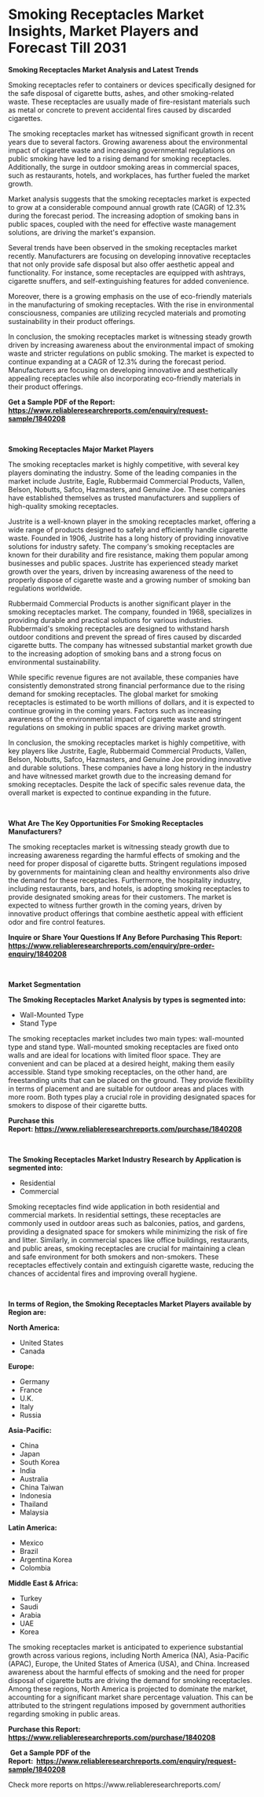 <p><h1>Smoking Receptacles Market Insights, Market Players and Forecast Till 2031</h1></p><p><strong>Smoking Receptacles Market Analysis and Latest Trends</strong></p>
<p><p>Smoking receptacles refer to containers or devices specifically designed for the safe disposal of cigarette butts, ashes, and other smoking-related waste. These receptacles are usually made of fire-resistant materials such as metal or concrete to prevent accidental fires caused by discarded cigarettes.</p><p>The smoking receptacles market has witnessed significant growth in recent years due to several factors. Growing awareness about the environmental impact of cigarette waste and increasing governmental regulations on public smoking have led to a rising demand for smoking receptacles. Additionally, the surge in outdoor smoking areas in commercial spaces, such as restaurants, hotels, and workplaces, has further fueled the market growth.</p><p>Market analysis suggests that the smoking receptacles market is expected to grow at a considerable compound annual growth rate (CAGR) of 12.3% during the forecast period. The increasing adoption of smoking bans in public spaces, coupled with the need for effective waste management solutions, are driving the market's expansion.</p><p>Several trends have been observed in the smoking receptacles market recently. Manufacturers are focusing on developing innovative receptacles that not only provide safe disposal but also offer aesthetic appeal and functionality. For instance, some receptacles are equipped with ashtrays, cigarette snuffers, and self-extinguishing features for added convenience.</p><p>Moreover, there is a growing emphasis on the use of eco-friendly materials in the manufacturing of smoking receptacles. With the rise in environmental consciousness, companies are utilizing recycled materials and promoting sustainability in their product offerings.</p><p>In conclusion, the smoking receptacles market is witnessing steady growth driven by increasing awareness about the environmental impact of smoking waste and stricter regulations on public smoking. The market is expected to continue expanding at a CAGR of 12.3% during the forecast period. Manufacturers are focusing on developing innovative and aesthetically appealing receptacles while also incorporating eco-friendly materials in their product offerings.</p></p>
<p><strong>Get a Sample PDF of the Report:&nbsp; <a href="https://www.reliableresearchreports.com/enquiry/request-sample/1840208">https://www.reliableresearchreports.com/enquiry/request-sample/1840208</a></strong></p>
<p>&nbsp;</p>
<p><strong>Smoking Receptacles Major Market Players</strong></p>
<p><p>The smoking receptacles market is highly competitive, with several key players dominating the industry. Some of the leading companies in the market include Justrite, Eagle, Rubbermaid Commercial Products, Vallen, Belson, Nobutts, Safco, Hazmasters, and Genuine Joe. These companies have established themselves as trusted manufacturers and suppliers of high-quality smoking receptacles.</p><p>Justrite is a well-known player in the smoking receptacles market, offering a wide range of products designed to safely and efficiently handle cigarette waste. Founded in 1906, Justrite has a long history of providing innovative solutions for industry safety. The company's smoking receptacles are known for their durability and fire resistance, making them popular among businesses and public spaces. Justrite has experienced steady market growth over the years, driven by increasing awareness of the need to properly dispose of cigarette waste and a growing number of smoking ban regulations worldwide.</p><p>Rubbermaid Commercial Products is another significant player in the smoking receptacles market. The company, founded in 1968, specializes in providing durable and practical solutions for various industries. Rubbermaid's smoking receptacles are designed to withstand harsh outdoor conditions and prevent the spread of fires caused by discarded cigarette butts. The company has witnessed substantial market growth due to the increasing adoption of smoking bans and a strong focus on environmental sustainability.</p><p>While specific revenue figures are not available, these companies have consistently demonstrated strong financial performance due to the rising demand for smoking receptacles. The global market for smoking receptacles is estimated to be worth millions of dollars, and it is expected to continue growing in the coming years. Factors such as increasing awareness of the environmental impact of cigarette waste and stringent regulations on smoking in public spaces are driving market growth.</p><p>In conclusion, the smoking receptacles market is highly competitive, with key players like Justrite, Eagle, Rubbermaid Commercial Products, Vallen, Belson, Nobutts, Safco, Hazmasters, and Genuine Joe providing innovative and durable solutions. These companies have a long history in the industry and have witnessed market growth due to the increasing demand for smoking receptacles. Despite the lack of specific sales revenue data, the overall market is expected to continue expanding in the future.</p></p>
<p>&nbsp;</p>
<p><strong>What Are The Key Opportunities For Smoking Receptacles Manufacturers?</strong></p>
<p><p>The smoking receptacles market is witnessing steady growth due to increasing awareness regarding the harmful effects of smoking and the need for proper disposal of cigarette butts. Stringent regulations imposed by governments for maintaining clean and healthy environments also drive the demand for these receptacles. Furthermore, the hospitality industry, including restaurants, bars, and hotels, is adopting smoking receptacles to provide designated smoking areas for their customers. The market is expected to witness further growth in the coming years, driven by innovative product offerings that combine aesthetic appeal with efficient odor and fire control features.</p></p>
<p><strong>Inquire or Share Your Questions If Any Before Purchasing This Report: <a href="https://www.reliableresearchreports.com/enquiry/pre-order-enquiry/1840208">https://www.reliableresearchreports.com/enquiry/pre-order-enquiry/1840208</a></strong></p>
<p>&nbsp;</p>
<p><strong>Market Segmentation</strong></p>
<p><strong>The Smoking Receptacles Market Analysis by types is segmented into:</strong></p>
<p><ul><li>Wall-Mounted Type</li><li>Stand Type</li></ul></p>
<p><p>The smoking receptacles market includes two main types: wall-mounted type and stand type. Wall-mounted smoking receptacles are fixed onto walls and are ideal for locations with limited floor space. They are convenient and can be placed at a desired height, making them easily accessible. Stand type smoking receptacles, on the other hand, are freestanding units that can be placed on the ground. They provide flexibility in terms of placement and are suitable for outdoor areas and places with more room. Both types play a crucial role in providing designated spaces for smokers to dispose of their cigarette butts.</p></p>
<p><strong>Purchase this Report:&nbsp;<a href="https://www.reliableresearchreports.com/purchase/1840208">https://www.reliableresearchreports.com/purchase/1840208</a></strong></p>
<p>&nbsp;</p>
<p><strong>The Smoking Receptacles Market Industry Research by Application is segmented into:</strong></p>
<p><ul><li>Residential</li><li>Commercial</li></ul></p>
<p><p>Smoking receptacles find wide application in both residential and commercial markets. In residential settings, these receptacles are commonly used in outdoor areas such as balconies, patios, and gardens, providing a designated space for smokers while minimizing the risk of fire and litter. Similarly, in commercial spaces like office buildings, restaurants, and public areas, smoking receptacles are crucial for maintaining a clean and safe environment for both smokers and non-smokers. These receptacles effectively contain and extinguish cigarette waste, reducing the chances of accidental fires and improving overall hygiene.</p></p>
<p>&nbsp;</p>
<p><strong>In terms of Region, the Smoking Receptacles Market Players available by Region are:</strong></p>
<p>
    <p> <strong> North America: </strong>
        <ul>
            <li>United States</li>
            <li>Canada</li>
        </ul>
        </p> 
    <p> <strong> Europe: </strong>
        <ul>
            <li>Germany</li>
            <li>France</li>
            <li>U.K.</li>
            <li>Italy</li>
            <li>Russia</li>
        </ul>
        </p> 
    <p> <strong> Asia-Pacific: </strong>
        <ul>
            <li>China</li>
            <li>Japan</li>
            <li>South Korea</li>
            <li>India</li>
            <li>Australia</li>
            <li>China Taiwan</li>
            <li>Indonesia</li>
            <li>Thailand</li>
            <li>Malaysia</li>
        </ul>
        </p> 
    <p> <strong> Latin America: </strong>
        <ul>
            <li>Mexico</li>
            <li>Brazil</li>
            <li>Argentina Korea</li>
            <li>Colombia</li>
        </ul>
        </p> 
    <p> <strong> Middle East & Africa: </strong>
        <ul>
            <li>Turkey</li>
            <li>Saudi</li>
            <li>Arabia</li>
            <li>UAE</li>
            <li>Korea</li>
        </ul>
    </p>
    </p>
<p><p>The smoking receptacles market is anticipated to experience substantial growth across various regions, including North America (NA), Asia-Pacific (APAC), Europe, the United States of America (USA), and China. Increased awareness about the harmful effects of smoking and the need for proper disposal of cigarette butts are driving the demand for smoking receptacles. Among these regions, North America is projected to dominate the market, accounting for a significant market share percentage valuation. This can be attributed to the stringent regulations imposed by government authorities regarding smoking in public areas.</p></p>
<p><strong>Purchase this Report: <a href="https://www.reliableresearchreports.com/purchase/1840208">https://www.reliableresearchreports.com/purchase/1840208</a></strong></p>
<p>&nbsp;<strong>Get a Sample PDF of the Report:&nbsp;&nbsp;<a href="https://www.reliableresearchreports.com/enquiry/request-sample/1840208">https://www.reliableresearchreports.com/enquiry/request-sample/1840208</a></strong></p>
<p><strong></strong></p>
<p>Check more reports on https://www.reliableresearchreports.com/</p>